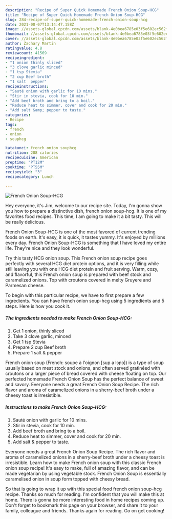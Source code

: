 ```yaml
---
description: "Recipe of Super Quick Homemade French Onion Soup-HCG"
title: "Recipe of Super Quick Homemade French Onion Soup-HCG"
slug: 284-recipe-of-super-quick-homemade-french-onion-soup-hcg
date: 2021-08-07T13:14:47.158Z
image: //assets-global.cpcdn.com/assets/blank-4e0bea6785e03f5e602ec562f230caae08da540cada707380b4fe1bbebba43da.png
thumbnail: //assets-global.cpcdn.com/assets/blank-4e0bea6785e03f5e602ec562f230caae08da540cada707380b4fe1bbebba43da.png
cover: //assets-global.cpcdn.com/assets/blank-4e0bea6785e03f5e602ec562f230caae08da540cada707380b4fe1bbebba43da.png
author: Zachary Martin
ratingvalue: 4.8
reviewcount: 41569
recipeingredient:
- "1 onion thinly sliced"
- "3 clove garlic minced"
- "1 tsp Stevia"
- "2 cup Beef broth"
- "1 salt  pepper"
recipeinstructions:
- "Sauté onion with garlic for 10 mins."
- "Stir in stevia, cook for 10 min."
- "Add beef broth and bring to a boil."
- "Reduce heat to simmer, cover and cook for 20 min."
- "Add salt &amp; pepper to taste."
categories:
- Recipe
tags:
- french
- onion
- souphcg

katakunci: french onion souphcg 
nutrition: 288 calories
recipecuisine: American
preptime: "PT12M"
cooktime: "PT55M"
recipeyield: "3"
recipecategory: Lunch

---
```



![French Onion Soup-HCG](//assets-global.cpcdn.com/assets/blank-4e0bea6785e03f5e602ec562f230caae08da540cada707380b4fe1bbebba43da.png)

Hey everyone, it's Jim, welcome to our recipe site. Today, I'm gonna show you how to prepare a distinctive dish, french onion soup-hcg. It is one of my favorites food recipes. This time, I am going to make it a bit tasty. This will be really delicious.

French Onion Soup-HCG is one of the most favored of current trending foods on earth. It's easy, it is quick, it tastes yummy. It's enjoyed by millions every day. French Onion Soup-HCG is something that I have loved my entire life. They're nice and they look wonderful.

Try this tasty HCG onion soup. This French onion soup recipe goes perfectly with several HCG diet protein options, and it is very filling while still leaving you with one HCG diet protein and fruit serving. Warm, cozy, and flavorful, this French onion soup is prepared with beef stock and caramelized onions. Top with croutons covered in melty Gruyere and Parmesan cheese.


To begin with this particular recipe, we have to first prepare a few ingredients. You can have french onion soup-hcg using 5 ingredients and 5 steps. Here is how you cook it.

<!--inarticleads1-->

##### The ingredients needed to make French Onion Soup-HCG:

1. Get 1 onion, thinly sliced
1. Take 3 clove garlic, minced
1. Get 1 tsp Stevia
1. Prepare 2 cup Beef broth
1. Prepare 1 salt &amp; pepper


French onion soup (French: soupe à l&#39;oignon [sup a lɔɲɔ]) is a type of soup usually based on meat stock and onions, and often served gratinéed with croutons or a larger piece of bread covered with cheese floating on top. Our perfected homemade French Onion Soup has the perfect balance of sweet and savory. Everyone needs a great French Onion Soup Recipe. The rich flavor and aroma of caramelized onions in a sherry-beef broth under a cheesy toast is irresistible. 

<!--inarticleads2-->

##### Instructions to make French Onion Soup-HCG:

1. Sauté onion with garlic for 10 mins.
1. Stir in stevia, cook for 10 min.
1. Add beef broth and bring to a boil.
1. Reduce heat to simmer, cover and cook for 20 min.
1. Add salt &amp; pepper to taste.


Everyone needs a great French Onion Soup Recipe. The rich flavor and aroma of caramelized onions in a sherry-beef broth under a cheesy toast is irresistible. Learn how to make French onion soup with this classic French onion soup recipe! It&#39;s easy to make, full of amazing flavor, and can be made vegetarian by using vegetable stock. French Onion Soup is essentially caramelised onion in soup form topped with cheesy bread. 

So that is going to wrap it up with this special food french onion soup-hcg recipe. Thanks so much for reading. I'm confident that you will make this at home. There is gonna be more interesting food in home recipes coming up. Don't forget to bookmark this page on your browser, and share it to your family, colleague and friends. Thanks again for reading. Go on get cooking!
